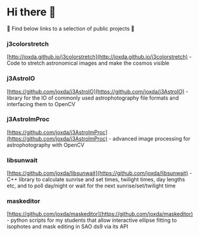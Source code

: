 # Hi there 👋

🔭 Find below links to a selection of public projects 🔭

### j3colorstretch
[http://joxda.github.io/j3colorstretch](http://joxda.github.io/j3colorstretch) -  Code to stretch astronomical images and make the cosmos visible

### j3AstroIO
[https://github.com/joxda/j3AstroIO](https://github.com/joxda/j3AstroIO) - library for the IO of commonly used astrophotography file formats and interfacing them to OpenCV

### j3AstroImProc
[https://github.com/joxda/j3AstroImProc](https://github.com/joxda/j3AstroImProc) - advanced image processing for astrophotography with OpenCV

### libsunwait
[https://github.com/joxda/libsunwait](https://github.com/joxda/libsunwait) - C++ library to calculate sunrise and set times, twilight times, day lengths etc, and to poll day/night or wait for the next sunrise/set/twilight time

### maskeditor
[https://github.com/joxda/maskeditor](https://github.com/joxda/maskeditor) - python scripts for my students that allow interactive ellipse fitting to isophotes and mask editing in SAO ds9 via its API

<!--
**joxda/joxda** is a ✨ _special_ ✨ repository because its `README.md` (this file) appears on your GitHub profile.

Here are some ideas to get you started:

- 🔭 I’m currently working on ...
- 🌱 I’m currently learning ...
- 👯 I’m looking to collaborate on ...
- 🤔 I’m looking for help with ...
- 💬 Ask me about ...
- 📫 How to reach me: ...
- 😄 Pronouns: ...
- ⚡ Fun fact: ...
-->
